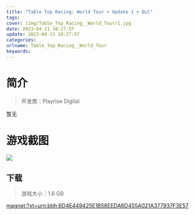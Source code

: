 ```yaml
---
title: "Table Top Racing: World Tour + Update 1 + DLC"
tags: 
cover: /img/Table_Top_Racing__World_Tour/1.jpg
date: 2023-04-11 10:27:57
update: 2023-04-11 10:27:57
categories: 
urlname: Table_Top_Racing__World_Tour
keywords: 
---
```

# 简介

> 开发商：Playrise Digital

暂无

# 游戏截图

![](/img/Table_Top_Racing__World_Tour/2.jpg)


## 下载

> 游戏大小：1.6 GB

[magnet:?xt=urn:btih:6D4E449425E1B58EEDA6D455A021A377937F3E57](magnet:?xt=urn:btih:6D4E449425E1B58EEDA6D455A021A377937F3E57)
